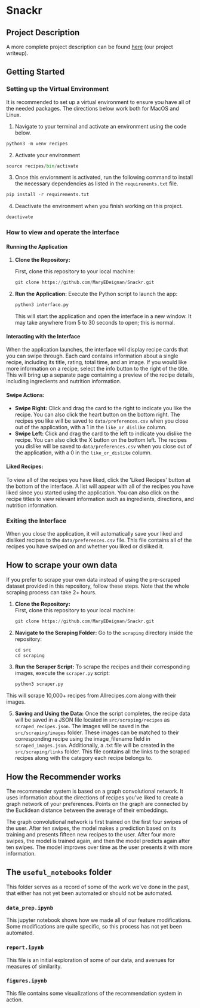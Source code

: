 # Snackr

## Project Description

A more complete project description can be found  <a href="docs/Al_and_Mary_Snackr.pdf">here</a> (our project writeup).

## Getting Started
### Setting up the Virtual Environment
It is recommended to set up a virtual environment to ensure you have all of the needed packages. 
The directions below work both for MacOS and Linux. 
1. Navigate to your terminal and activate an environment using the code below. 
```python
python3 -m venv recipes
```
2. Activate your environment
```python
source recipes/bin/activate
```
3. Once this enviornment is activated, run the following command to install the necessary dependencies as listed in the `requirements.txt` file.
```python
pip install -r requirements.txt
```
4. Deactivate the environment when you finish working on this project. 
```python
deactivate
```

### How to view and operate the interface
#### **Running the Application**
1. **Clone the Repository:**
   
   First, clone this repository to your local machine:
   ```python
   git clone https://github.com/MaryEDeignan/Snackr.git
   ``` 
2. **Run the Application:** Execute the Python script to launch the app:
	```python 
	python3 interface.py
	```
	This will start the application and open the interface in a new window. It may take anywhere from 5 to 30 seconds to open; this is normal.

#### **Interacting with the Interface**
When the application launches, the interface will display recipe cards that you can swipe through. Each card contains information about a single recipe, including its title, rating, total time, and an image. If you would like more information on a recipe, select the info button to the right of the title. This will bring up a separate page containing a preview of the recipe details, including ingredients and nutrition information.
#### **Swipe Actions:**
- **Swipe Right:** Click and drag the card to the right to indicate you like the recipe. You can also click the heart button on the bottom right. The recipes you like will be saved to `data/preferences.csv` when you close out of the application, with a 1 in the `like_or_dislike` column. 
- **Swipe Left:** Click and drag the card to the left to indicate you dislike the recipe. You can also click the X button on the bottom left. The recipes you dislike will be saved to `data/preferences.csv` when you close out of the application, with a 0 in the `like_or_dislike` column.

#### **Liked Recipes:**
To view all of the recipes you have liked, click the 'Liked Recipes' button at the bottom of the interface. A list will appear with all of the recipes you have liked since you started using the application. You can also click on the recipe titles to view relevant information such as ingredients, directions, and nutrition information.

### **Exiting the Interface** 
When you close the application, it will automatically save your liked and disliked recipes to the `data/preferences.csv` file. This file contains all of the recipes you have swiped on and whether you liked or disliked it. 

## How to scrape your own data
If you prefer to scrape your own data instead of using the pre-scraped dataset provided in this repository, follow these steps. Note that the whole scraping process can take 2+ hours. 
1. **Clone the Repository:**  
   First, clone this repository to your local machine:
   ```python
   git clone https://github.com/MaryEDeignan/Snackr.git
   ```
2. **Navigate to the Scraping Folder:** Go to the `scraping` directory inside the repository:
	```python 
	cd src
	cd scraping 
	```
3. **Run the Scraper Script:** To scrape the recipes and their corresponding images, execute the `scraper.py` script:
	```python
	python3 scraper.py
	```
  This will scrape 10,000+ recipes from Allrecipes.com along with their images.

5. **Saving and Using the Data:** Once the script completes, the recipe data will be saved in a JSON file located in `src/scraping/recipes` as `scraped_recipes.json`. The images will be saved in the `src/scraping/images` folder.  These images can be matched to their corresponding recipe using the image_filename field in `scraped_images.json`. Additionally, a .txt file will be created in the `src/scraping/links` folder. This file contains all the links to the scraped recipes along with the category each recipe belongs to.

## How the Recommender works
The recommender system is based on a graph convolutional network. It uses information about the directions of recipes you've liked to create a graph network of your preferences. Points on the graph are connected by the Euclidean distance between the average of their embeddings.

The graph convolutional network is first trained on the first four swipes of the user. After ten swipes, the model makes a prediction based on its training and presents fifteen new recipes to the user. After four more swipes, the model is trained again, and then the model predicts again after ten swipes. The model improves over time as the user presents it with more information.

## The `useful_notebooks` folder
This folder serves as a record of some of the work we've done in the past, that either has not yet been automated or should not be automated.

### `data_prep.ipynb`
This jupyter notebook shows how we made all of our feature modifications. Some modifications are quite specific, so this process has not yet been automated.

### `report.ipynb`
This file is an initial exploration of some of our data, and avenues for measures of similarity.

### `figures.ipynb`
This file contains some visualizations of the recommendation system in action.